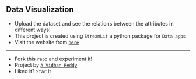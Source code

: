 ## Data Visualization
- Upload the dataset and see the relations between the attributes in different ways!
- This project is created using `StreamLit` a python package for `Data apps`
- Visit the website from [`here`](https://data-visualization-web.streamlit.app/)
----
- Fork this `repo` and experiment it!
- Project by [`A Vidhan Reddy`](https://linkedin.com/in/AVidhanR)
- Liked it? `Star` it
